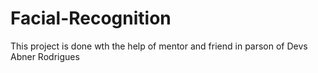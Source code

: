 # Facial-Recognition
This project is done wth the help of mentor and friend in parson of Devs Abner Rodrigues
